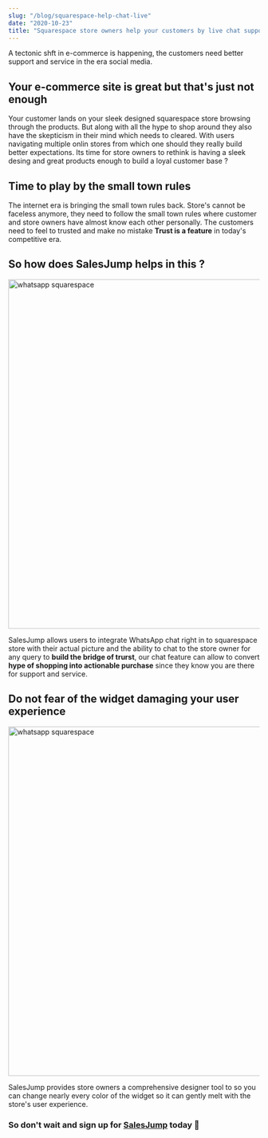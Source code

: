 ```yaml
---
slug: "/blog/squarespace-help-chat-live"
date: "2020-10-23"
title: "Squarespace store owners help your customers by live chat support"
---
```


A tectonic shft in e-commerce is happening, the customers need better support and service in the era social media.

## Your e-commerce site is great but that's just not enough
Your customer lands on your sleek designed squarespace store browsing through the products. But along with all the hype to shop around they also have the skepticism in their mind which needs to cleared. With users navigating multiple onlin stores from which one should they really build better expectations. Its time for store owners to rethink is having a sleek desing and great products enough to build a loyal customer base ?

## Time to play by the small town rules
The internet era is bringing the small town rules back. Store's cannot be faceless anymore, they need to follow the small town rules where customer and store owners have almost know each other personally. The customers need to feel to trusted and make no mistake **Trust is a feature** in today's competitive era.

## So how does SalesJump helps in this ?
<img src="https://firebasestorage.googleapis.com/v0/b/squarespace-chat.appspot.com/o/images%2Fcover-min.png?alt=media&token=744d3e0d-7045-4fed-876e-09800b543d07" alt="whatsapp squarespace" width="700"/>

SalesJump allows users to integrate WhatsApp chat right in to squarespace store with their actual picture and the ability to chat to the store owner for any query to **build the bridge of trurst**, our chat feature can allow to convert **hype of shopping into actionable purchase** since they know you are there for support and service.

## Do not fear of the widget damaging your user experience 
<img src="https://firebasestorage.googleapis.com/v0/b/squarespace-chat.appspot.com/o/images%2Fdesign%20widget.png?alt=media&token=df0f1424-e6ef-4e1b-a14b-1f6e144bdbae" alt="whatsapp squarespace" width="700"/>

SalesJump provides store owners a comprehensive designer tool to so you can change nearly every color of the widget so it can gently melt with the store's user experience.

### So don't wait and sign up for [SalesJump](https://app.salesjump.xyz/register) today 🙂






